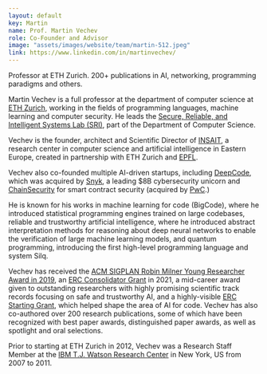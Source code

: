 ```yaml
---
layout: default
key: Martin
name: Prof. Martin Vechev
role: Co-Founder and Advisor
image: "assets/images/website/team/martin-512.jpeg"
link: https://www.linkedin.com/in/martinvechev/
---
```


Professor at ETH Zurich. 200+ publications in AI, networking, programming paradigms and others.

<p>Martin Vechev  is a full professor at the department of computer science at <a href="https://ethz.ch/en.html">ETH Zurich</a>, working in the fields of programming languages, machine learning and computer security. He leads the <a href="https://www.sri.inf.ethz.ch/">Secure, Reliable, and Intelligent Systems Lab (SRI)</a>, part of the Department of Computer Science.</p>

<p>Vechev is the founder, architect and Scientific Director of <a href="https://insait.ai/">INSAIT</a>, a research center in computer science and artificial intelligence in Eastern Europe, created in partnership with ETH Zurich and <a href="https://www.epfl.ch/en/">EPFL</a>.</p>

<p>Vechev also co-founded multiple AI-driven startups, including <a href="https://www.linkedin.com/company/deepcodeai/">DeepCode</a>, which was acquired by <a href="https://snyk.io/">Snyk</a>, a leading $8B cybersecurity unicorn and <a href="https://www.chainsecurity.com/">ChainSecurity</a> for smart contract security (acquired by <a href="https://www.pwc.ch/en.html">PwC</a>.)</p>

<p>He is known for his works in machine learning for code (BigCode), where he introduced statistical programming engines trained on large codebases, reliable and trustworthy artificial intelligence, where he introduced abstract interpretation methods for reasoning about deep neural networks to enable the verification of large machine learning models, and quantum programming, introducing the first high-level programming language and system Silq.</p>

<p>Vechev has received the  <a href="https://www.sigplan.org/Awards/Milner/">ACM SIGPLAN Robin Milner Young Researcher Award in 2019</a>, an <a href="https://therecursive.com/bulgarian-eth-zurich-professor-martin-vechev-receives-e2m-to-make-ai-secure-fair-and-resilient/">ERC Consolidator Grant</a> in 2021, a mid-career award given to outstanding researchers with highly promising scientific track records focusing on safe and trustworthy AI, and a highly-visible <a href="https://erc.europa.eu/projects-statistics/science-stories/building-next-generation-ai-systems">ERC Starting Grant</a>, which helped shape the area of AI for code. Vechev has also co-authored over 200 research publications, some of which have been recognized with best paper awards, distinguished paper awards, as well as spotlight and oral selections.</p>

<p>Prior to starting at ETH Zurich in 2012, Vechev was a Research Staff Member at the <a href="https://research.ibm.com/">IBM T.J. Watson Research Center</a> in New York, US from 2007 to 2011.</p>